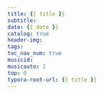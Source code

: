```yaml
---
title: {{ title }}
subtitle:
date: {{ date }}
catalog: true
header-img:
tags:
toc_nav_num: true
musicid: 
musicauto: 1
top: 0
typora-root-url: {{ title }}
---
```

